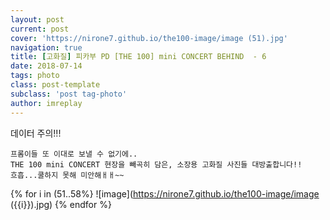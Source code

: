 ```yaml
---
layout: post
current: post
cover: 'https://nirone7.github.io/the100-image/image (51).jpg'
navigation: true
title: [고화질] 피카부 PD [THE 100] mini CONCERT BEHIND  - 6
date: 2018-07-14
tags: photo 
class: post-template
subclass: 'post tag-photo'
author: imreplay
---
```


데이터 주의!!!

```
프롬이들 또 이대로 보낼 수 없기에..
THE 100 mini CONCERT 현장을 빼곡히 담은, 소장용 고화질 사진들 대방출합니다!!
흐흡...쿨하지 못해 미안해ㅐㅐ~~
```

{% for i in (51..58%}
![image](https://nirone7.github.io/the100-image/image ({{i}}).jpg)
{% endfor %}
